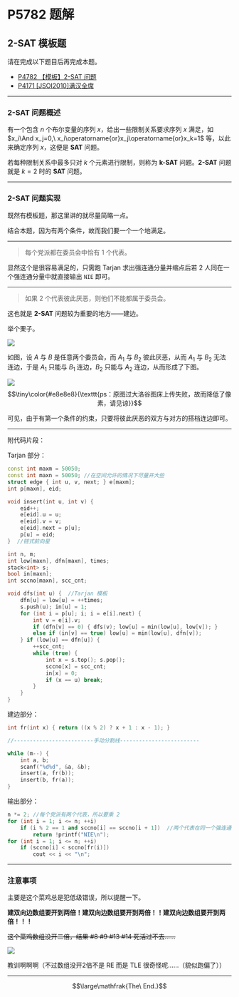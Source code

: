 # P5782 题解

## 2-SAT 模板题

请在完成以下题目后再完成本题。

- [P4782 【模板】2-SAT 问题](https://www.luogu.com.cn/problem/P4782)
- [P4171 [JSOI2010]满汉全席](https://www.luogu.com.cn/problem/P4171)

------------


### 2-SAT 问题概述

有一个包含 $n$ 个布尔变量的序列 $x$，给出一些限制关系要求序列 $x$ 满足，如 $x_i\And x_j=0,\ x_i\operatorname{or}x_j\operatorname{or}x_k=1$ 等，以此来确定序列 $x$，这便是 **SAT** 问题。

若每种限制关系中最多只对 $k$ 个元素进行限制，则称为 **k-SAT** 问题。**2-SAT** 问题就是 $k=2$ 时的 **SAT** 问题。

------------


### 2-SAT 问题实现

既然有模板题，那这里讲的就尽量简略一点。

结合本题，因为有两个条件，故而我们要一个一个地满足。

------------


> 每个党派都在委员会中恰有 $1$ 个代表。

显然这个是很容易满足的，只需跑 Tarjan 求出强连通分量并缩点后若 $2$ 人同在一个强连通分量中就直接输出 `NIE` 即可。

------------

> 如果 $2$ 个代表彼此厌恶，则他们不能都属于委员会。

这也就是 **2-SAT** 问题较为重要的地方——建边。

举个栗子。

![](https://cdn.luogu.com.cn/upload/image_hosting/uux1kplw.png)

如图，设 $A$ 与 $B$ 是任意两个委员会，而 $A_1$ 与 $B_2$ 彼此厌恶，从而 $A_1$ 与 $B_2$ 无法连边，于是 $A_1$ 只能与 $B_1$ 连边，$B_2$ 只能与 $A_2$ 连边，从而形成了下图。

![](https://cdn.luogu.com.cn/upload/image_hosting/8tsifire.png)  
$$\tiny\color{#e8e8e8}{\texttt{ps：原图过大洛谷图床上传失败，故而降低了像素，请见谅}}$$

可见，由于有第一个条件的约束，只要将彼此厌恶的双方与对方的搭档连边即可。

------------
附代码片段：

Tarjan 部分：

```cpp
const int maxm = 50050;
const int maxn = 50050; //在空间允许的情况下尽量开大些
struct edge { int u, v, next; } e[maxm];
int p[maxn], eid;

void insert(int u, int v) {
    eid++;
    e[eid].u = u;
    e[eid].v = v;
    e[eid].next = p[u];
    p[u] = eid;
}  //链式前向星

int n, m;
int low[maxn], dfn[maxn], times;
stack<int> s;
bool in[maxn];
int sccno[maxn], scc_cnt;

void dfs(int u) {  //Tarjan 模板
    dfn[u] = low[u] = ++times;
    s.push(u); in[u] = 1;
    for (int i = p[u]; i; i = e[i].next) {
        int v = e[i].v;
        if (dfn[v] == 0) { dfs(v); low[u] = min(low[u], low[v]); }
        else if (in[v] == true) low[u] = min(low[u], dfn[v]);
    } if (low[u] == dfn[u]) {
        ++scc_cnt;
        while (true) {
            int x = s.top(); s.pop();
            sccno[x] = scc_cnt;
            in[x] = 0;
            if (x == u) break;
        }
    }
}
```
建边部分：

```cpp
int fr(int x) { return ((x % 2) ? x + 1 : x - 1); }

//-------------------------手动分割线-------------------------

while (m--) {
    int a, b;
    scanf("%d%d", &a, &b);
    insert(a, fr(b));
    insert(b, fr(a));
}
```

输出部分：

```cpp
n *= 2; //每个党派有两个代表，所以要乘 2
for (int i = 1; i <= n; ++i)
    if (i % 2 == 1 and sccno[i] == sccno[i + 1])  //两个代表在同一个强连通分量中，输出 NIE。
        return !printf("NIE\n");
for (int i = 1; i <= n; ++i)
    if (sccno[i] < sccno[fr(i)])
        cout << i << "\n";
```


------------
### 注意事项

主要是这个菜鸡总是犯低级错误，所以提醒一下。

**建双向边数组要开到两倍！建双向边数组要开到两倍！！建双向边数组要开到两倍！！！**

~~这个菜鸡数组没开二倍，结果 #8 #9 #13 #14 死活过不去……~~

![](https://cdn.luogu.com.cn/upload/image_hosting/m1ir74qa.png)

教训啊啊啊（不过数组没开2倍不是 RE 而是 TLE 很奇怪呢……（貌似跑偏了））

------------
$$\large\mathfrak{The\ End.}$$